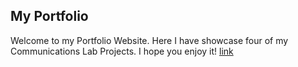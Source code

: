## My Portfolio

Welcome to my Portfolio Website. Here I have showcase four of my Communications Lab Projects. I hope you enjoy it!
[link](https://marijatomevska.github.io/portfolio/)
